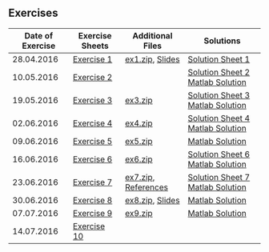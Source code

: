 ## Exercises

| Date of Exercise | Exercise Sheets                                              | Additional Files                                             | Solutions                                                    |
| ---------------- | ------------------------------------------------------------ | ------------------------------------------------------------ | ------------------------------------------------------------ |
| 28.04.2016       | [Exercise 1](https://vision.in.tum.de/_media/teaching/ss2016/mvg2016/material/mvg_exercisesheet_01.pdf) | [ex1.zip](https://vision.in.tum.de/_media/teaching/ss2016/mvg2016/material/ex1.zip), [ Slides](https://vision.in.tum.de/_media/teaching/ss2016/mvg2016/material/ex1_slides.pdf) | [Solution Sheet 1](https://vision.in.tum.de/_media/teaching/ss2016/mvg2016/material/mvg_solutions_01.pdf) |
| 10.05.2016       | [Exercise 2](https://vision.in.tum.de/_media/teaching/ss2016/mvg2016/material/mvg_exercisesheet_02.pdf) |                                                              | [Solution Sheet 2](https://vision.in.tum.de/_media/teaching/ss2016/mvg2016/material/mvg_solution_02.pdf) [Matlab Solution](https://vision.in.tum.de/_media/teaching/ss2016/mvg2016/material/solution_02.zip) |
| 19.05.2016       | [Exercise 3](https://vision.in.tum.de/_media/teaching/ss2016/mvg2016/material/mvg_exercisesheet_03.pdf) | [ex3.zip](https://vision.in.tum.de/_media/teaching/ss2016/mvg2016/material/ex3.zip) | [Solution Sheet 3](https://vision.in.tum.de/_media/teaching/ss2016/mvg2016/material/mvg_solution_03.pdf) [Matlab Solution](https://vision.in.tum.de/_media/teaching/ss2016/mvg2016/material/ex3_solution.zip) |
| 02.06.2016       | [Exercise 4](https://vision.in.tum.de/_media/teaching/ss2016/mvg2016/material/mvg_exercisesheet_04.pdf) | [ex4.zip](https://vision.in.tum.de/_media/teaching/ss2016/mvg2016/material/ex4.zip) | [Solution Sheet 4](https://vision.in.tum.de/_media/teaching/ss2016/mvg2016/material/mvg_solution_04.pdf) [Matlab Solution](https://vision.in.tum.de/_media/teaching/ss2016/mvg2016/material/mvg_solution_04.zip) |
| 09.06.2016       | [Exercise 5](https://vision.in.tum.de/_media/teaching/ss2016/mvg2016/material/mvg_exercisesheet_05.pdf) | [ex5.zip](https://vision.in.tum.de/_media/teaching/ss2016/mvg2016/material/ex5.zip) | [Matlab Solution](https://vision.in.tum.de/_media/teaching/ss2016/mvg2016/material/ex5_solution.zip) |
| 16.06.2016       | [Exercise 6](https://vision.in.tum.de/_media/teaching/ss2016/mvg2016/material/mvg_exercisesheet_06.pdf) | [ex6.zip](https://vision.in.tum.de/_media/teaching/ss2016/mvg2016/material/ex6.zip) | [Solution Sheet 6](https://vision.in.tum.de/_media/teaching/ss2016/mvg2016/material/mvg_solution_06.pdf) [Matlab Solution](https://vision.in.tum.de/_media/teaching/ss2016/mvg2016/material/solutions06.zip) |
| 23.06.2016       | [Exercise 7](https://vision.in.tum.de/_media/teaching/ss2016/mvg2016/material/mvg_exercisesheet_07.pdf) | [ex7.zip](https://vision.in.tum.de/_media/teaching/ss2016/mvg2016/material/ex7.zip), [References](https://vision.in.tum.de/_media/teaching/ss2016/mvg2016/material/ex7_ref.zip) | [Solution Sheet 7](https://vision.in.tum.de/_media/teaching/ss2016/mvg2016/material/mvg_solution_07.pdf) [Matlab Solution](https://vision.in.tum.de/_media/teaching/ss2016/mvg2016/material/solutions07.zip) |
| 30.06.2016       | [Exercise 8](https://vision.in.tum.de/_media/teaching/ss2016/mvg2016/material/mvg_exercisesheet_08.pdf) | [ex8.zip](https://vision.in.tum.de/_media/teaching/ss2016/mvg2016/material/ex8.zip), [Slides](https://vision.in.tum.de/_media/teaching/ss2016/mvg2016/material/ex8_slides.pdf) | [Matlab Solution](https://vision.in.tum.de/_media/teaching/ss2016/mvg2016/material/ex8_solution.zip) |
| 07.07.2016       | [Exercise 9](https://vision.in.tum.de/_media/teaching/ss2016/mvg2016/material/mvg_exercisesheet_09.pdf) | [ex9.zip](https://vision.in.tum.de/_media/teaching/ss2016/mvg2016/material/ex9.zip) | [Matlab Solution](https://vision.in.tum.de/_media/teaching/ss2016/mvg2016/material/ex9_solution.zip) |
| 14.07.2016       | [Exercise 10](https://vision.in.tum.de/_media/teaching/ss2016/mvg2016/material/mvg_exercise_10.pdf) |                                                              |                                                              |